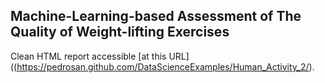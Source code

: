 
## Machine-Learning-based Assessment of The Quality of Weight-lifting Exercises

Clean HTML report accessible [at this URL]((https://pedrosan.github.com/DataScienceExamples/Human_Activity_2/).   

